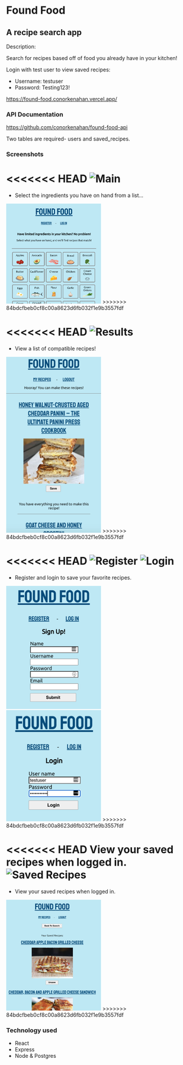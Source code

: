 # Found Food

## A recipe search app

Description:

Search for recipes based off of food you already have in your kitchen!

Login with test user to view saved recipes:
- Username: testuser
- Password: Testing123!

https://found-food.conorkenahan.vercel.app/

### API Documentation

https://github.com/conorkenahan/found-food-api

Two tables are required- users and saved_recipes.

### Screenshots

<<<<<<< HEAD
![Main](./src/images/main.png "Main")
=======
* Select the ingredients you have on hand from a list...
<img src="./src/images/screenshots/main.png" width="256">
>>>>>>> 84bdcfbeb0cf8c00a8623d6fb032f1e9b3557fdf


<<<<<<< HEAD
![Results](./src/images/results.png "Results")
=======
* View a list of compatible recipes!
<img src="./src/images/screenshots/results.png" width="256">
>>>>>>> 84bdcfbeb0cf8c00a8623d6fb032f1e9b3557fdf


<<<<<<< HEAD
![Register](./src/images/register.png "Register")
![Login](./src/images/login.png "Login")
=======
* Register and login to save your favorite recipes.
<img src="./src/images/screenshots/register.png" width="256">
<img src="./src/images/screenshots/login.png" width="256">
>>>>>>> 84bdcfbeb0cf8c00a8623d6fb032f1e9b3557fdf


<<<<<<< HEAD
View your saved recipes when logged in.
![Saved Recipes](./src/images/saved_recipes.png "Saved Recipes")
=======
* View your saved recipes when logged in.
<img src="./src/images/screenshots/saved_recipes.png" width="256">
>>>>>>> 84bdcfbeb0cf8c00a8623d6fb032f1e9b3557fdf

### Technology used

- React
- Express
- Node & Postgres
